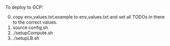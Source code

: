 To deploy to GCP:

0. copy env_values.txt.example to env_values.txt and set all TODOs in there to the correct values.
1. source config.sh
2. ./setupCompute.sh
3. ./setupLB.sh
